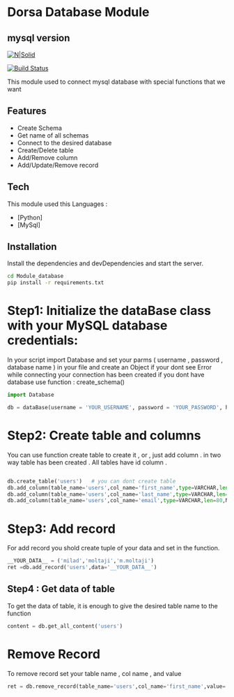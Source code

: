 # Dorsa Database Module
## mysql version

[![N|Solid](https://dorsa-co.ir/wp-content/uploads/2022/04/Dorsa_Logo.png)](https://dorsa-co.ir)

[![Build Status](https://travis-ci.org/joemccann/dillinger.svg?branch=master)](https://travis-ci.org/joemccann/dillinger)

This module used to connect mysql database with special functions that we want


## Features

- Create Schema
- Get name of all schemas
- Connect to the desired database
- Create/Delete table
- Add/Remove column
- Add/Update/Remove record

## Tech

This module used this Languages :

- [Python] 
- [MySql] 

## Installation


Install the dependencies and devDependencies and start the server.

```sh
cd Module_database
pip install -r requirements.txt
```

# Step1: Initialize the dataBase class with your MySQL database credentials:
In your script import Database and set your parms ( username , password , database name ) in your file and create an Object if your dont see Error while connecting your connection has been created
if you dont have database use function :  create_schema()
``` python
import Database

db = dataBase(username = 'YOUR_USERNAME', password = 'YOUR_PASSWORD', host = 'localhost', database_name = 'YOUR_SCHEMA')
```
# Step2: Create table and columns
You can use function create table to create it , or , just add column .
in two way table has been created .
All tables have id column .
``` python

db.create_table('users')   # you can dont create table
db.add_column(table_name='users',col_name='first_name',type=VARCHAR,len=80,Null=NOT_NULL)
db.add_column(table_name='users',col_name='last_name',type=VARCHAR,len=80,Null=NOT_NULL)
db.add_column(table_name='users',col_name='email',type=VARCHAR,len=80,Null=NOT_NULL)
```
# Step3: Add record
For add record you shold create tuple of your data and set in the function.
``` python
__YOUR_DATA__ = ('milad','moltaji','m.moltaji')
ret =db.add_record('users',data='__YOUR_DATA__')
```

## Step4 : Get data of table
To get the data of table, it is enough to give the desired table name to the function
``` python
content = db.get_all_content('users')
```

# Remove Record
To remove record set your table name , col name , and value
``` python
ret = db.remove_record(table_name='users',col_name='first_name',value='milad')
```




















